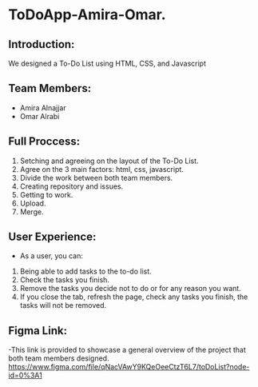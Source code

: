 # ToDoApp-Amira-Omar.

##  Introduction:
We designed a To-Do List using HTML, CSS, and Javascript

## Team Members:
* Amira Alnajjar
* Omar Alrabi
   
## Full Proccess:
   
   1. Setching and agreeing on the layout of the To-Do List.
   2. Agree on the 3 main factors: html, css, javascript.
   3. Divide the work between both team members.
   4. Creating repository and issues.
   5. Getting to work.
   6. Upload.
   7. Merge.
   
## User Experience:
- As a user, you can:
1. Being able to add tasks to the to-do list.
2. Check the tasks you finish.
3. Remove the tasks you decide not to do or for any reason you want.
4. If you close the tab, refresh the page, check any tasks you finish, the tasks will not be removed.

## Figma Link:
-This link is provided to showcase a general overview of the project that both team members designed.
https://www.figma.com/file/qNacVAwY9KQeOeeCtzT6L7/toDoList?node-id=0%3A1



